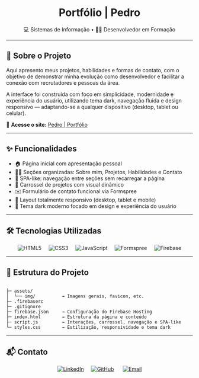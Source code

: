 <div align="center">  
  
  # Portfólio | Pedro

  💻 Sistemas de Informação • 👨‍💻 Desenvolvedor em Formação    
  
</div>

---

## 📌 Sobre o Projeto

Aqui apresento meus projetos, habilidades e formas de contato, com o objetivo de demonstrar minha evolução como desenvolvedor e facilitar a conexão com recrutadores e pessoas da área.  

A interface foi construída com foco em simplicidade, modernidade e experiência do usuário, utilizando tema dark, navegação fluida e design responsivo — adaptando-se a qualquer dispositivo (desktop, tablet ou celular).  
  
🔗 **Acesse o site:**  [Pedro | Portfólio](https://pedrost-dev.web.app/)

---

## ✨ Funcionalidades

- 🏠 Página inicial com apresentação pessoal
- 🧑‍💻 Seções organizadas: Sobre mim, Projetos, Habilidades e Contato  
- 🎯 SPA-like: navegação entre seções sem recarregar a página  
- 🎠 Carrossel de projetos com visual dinâmico  
- ✉️ Formulário de contato funcional via Formspree  
- 📱 Layout totalmente responsivo (desktop, tablet e mobile)  
- 🌙 Tema dark moderno focado em design e experiência do usuário  

---

## 🛠 Tecnologias Utilizadas

<div align="center">

![HTML5](https://img.shields.io/badge/HTML5-E34F26?style=for-the-badge&logo=html5&logoColor=white) &nbsp;&nbsp;&nbsp;
![CSS3](https://img.shields.io/badge/CSS3-1572B6?style=for-the-badge&logo=css3&logoColor=white) &nbsp;&nbsp;&nbsp;
![JavaScript](https://img.shields.io/badge/JavaScript-F7DF1E?style=for-the-badge&logo=javascript&logoColor=black) &nbsp;&nbsp;&nbsp;
![Formspree](https://img.shields.io/badge/Formspree-EA4C89?style=for-the-badge&logo=formspree&logoColor=white) &nbsp;&nbsp;&nbsp;
![Firebase](https://img.shields.io/badge/Firebase-FFCA28?style=for-the-badge&logo=firebase&logoColor=black)

</div>

---

## 📁 Estrutura do Projeto
```

├─ assets/  
│  └── img/          → Imagens gerais, favicon, etc.
├─ .firebaserc  
├─ .gitignore  
├─ firebase.json     → Configuração do Firebase Hosting  
├─ index.html        → Estrutura da página e conteúdo  
├─ script.js         → Interações, carrossel, navegação e SPA-like  
└─ styles.css        → Estilização, responsividade e tema dark

```
---

## 📬 Contato

<div align="center">
  
[![LinkedIn](https://img.shields.io/badge/LinkedIn-0A66C2?style=for-the-badge&logo=linkedin&logoColor=white)](https://www.linkedin.com/in/pehstevanato) &nbsp;&nbsp;&nbsp;
[![GitHub](https://img.shields.io/badge/GitHub-fff?style=for-the-badge&logo=github&logoColor=000)](https://github.com/pehppo) &nbsp;&nbsp;&nbsp;&nbsp;
[![Email](https://img.shields.io/badge/E--mail-D14836?style=for-the-badge&logo=gmail&logoColor=white)](mailto:pehstevanato@gmail.com)

</div>
